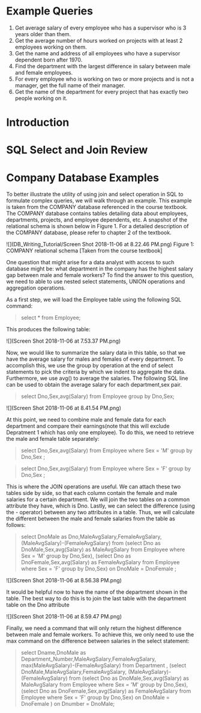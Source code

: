# Example Queries
1) Get average salary of every employee who has a supervisor who is 3 years older than them. </br>
2) Get the average number of hours worked on projects with at least 2 employees working on them.</br>
3) Get the name and address of all employees who have a supervisor dependent born after 1970.</br>
4) Find the department with the largest difference in salary between male and female employees.</br>
5) For every employee who is working on two or more projects and is not a manager, get the full name of their manager.</br>
6) Get the name of the department for every project that has exactly two people working on it.</br>




# Introduction





# SQL Select and Join Review





# Company Database Examples
To better illustrate the utility of using join and select operation in SQL to formulate complex queries, we will walk through an example. This example is taken from the COMPANY database referenced in the course textbook. The COMPANY database contains tables detailing data about employees, departments, projects, and employee dependents, etc. A snapshot of the relational schema is shown below in Figure 1. For a detailed description of the COMPANY database, please refer to chapter 2 of the textbook.

![](DB_Writing_Tutorial/Screen Shot 2018-11-06 at 8.22.46 PM.png)
Figure 1: COMPANY relational schema [Taken from the course textbook]


One question that might arise for a data analyst with access to such database might be: what department in the company has the highest salary gap between male and female workers? To find the answer to this question, we need to able to use nested select statements, UNION operations and aggregation operations.

As a first step, we will load the Employee table using the following SQL command:

> select * from Employee;

This produces the following table:

![](Screen Shot 2018-11-06 at 7.53.37 PM.png)


Now, we would like to summarize the salary data in this table, so that we have the average salary for males and females of every department. To accomplish this, we use the group by operation at the end of select statements to pick the criteria by which we indent to aggregate the data. Furthermore, we use avg() to average the salaries. The following SQL line can be used to obtain the average salary for each department,sex pair.

> select Dno,Sex,avg(Salary) from Employee group by Dno,Sex;

![](Screen Shot 2018-11-06 at 8.41.54 PM.png)

At this point, we need to combine male and female data for each department and compare their earnings(note that this will exclude Depratment 1 which has only one employee). To do this, we need to retrieve the male and female table separately:
> select Dno,Sex,avg(Salary) from Employee where Sex = 'M' group by Dno,Sex ;

> select Dno,Sex,avg(Salary) from Employee where Sex = 'F' group by Dno,Sex ;


This is where the JOIN operations are useful. We can attach these two tables side by side, so that each column contain the female and male salaries for a certain department. We will join the two tables on a common attribute they have, which is Dno. Lastly, we can select the difference (using the - operator) between any two attributes in a table. Thus, we will calculate the different between the male and female salaries from the table as follows:

> select DnoMale as Dno,MaleAvgSalary,FemaleAvgSalary, (MaleAvgSalary)-(FemaleAvgSalary) from
(select Dno as DnoMale,Sex,avg(Salary) as MaleAvgSalary from Employee where Sex = 'M' group by Dno,Sex),
(select Dno as DnoFemale,Sex,avg(Salary) as FemaleAvgSalary from Employee where Sex = 'F' group by Dno,Sex) on DnoMale = DnoFemale ;





![](Screen Shot 2018-11-06 at 8.56.38 PM.png)


It would be helpful now to have the name of the department shown in the table. The best way to do this is to join the last table with the department table on the Dno attribute


![](Screen Shot 2018-11-06 at 8.59.47 PM.png)

Finally, we need a command that will only return the highest difference between male and female workers. To achieve this, we only need to use the max command on the difference between salaries in the select statement:

> select Dname,DnoMale as Department_Number,MaleAvgSalary,FemaleAvgSalary, max(MaleAvgSalary)-(FemaleAvgSalary) from
Department
,
(select DnoMale,MaleAvgSalary,FemaleAvgSalary, (MaleAvgSalary)-(FemaleAvgSalary) from
(select Dno as DnoMale,Sex,avg(Salary) as MaleAvgSalary from Employee where Sex = 'M' group by Dno,Sex),
(select Dno as DnoFemale,Sex,avg(Salary) as FemaleAvgSalary from Employee where Sex = 'F' group by Dno,Sex) on DnoMale = DnoFemale )
on Dnumber = DnoMale;
